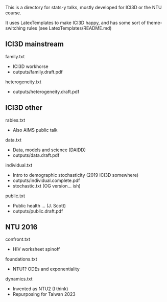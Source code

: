 This is a directory for stats-y talks, mostly developed for ICI3D or the NTU course.

It uses LatexTemplates to make ICI3D happy, and has some sort of theme-switching rules (see LatexTemplates/README.md)

## ICI3D mainstream

family.txt
* ICI3D workhorse
* outputs/family.draft.pdf

heterogeneity.txt
* outputs/heterogeneity.draft.pdf

## ICI3D other

rabies.txt
* Also AIMS public talk

data.txt
* Data, models and science (DAIDD)
* outputs/data.draft.pdf

individual.txt
* Intro to demographic stochasticity (2019 ICI3D somewhere)
* outputs/individual.complete.pdf
* stochastic.txt (OG version... ish)

public.txt
* Public health … (J. Scott)
* outputs/public.draft.pdf

## NTU 2016

confront.txt
* HIV worksheet spinoff

foundations.txt
* NTU1? ODEs and exponentiality

dynamics.txt
* Invented as NTU2 (I think)
* Repurposing for Taiwan 2023

